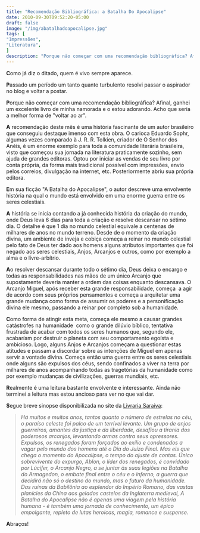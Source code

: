 ```yaml
---
title: "Recomendação Bibliográfica: a Batalha Do Apocalipse"
date: 2010-09-30T09:52:20-05:00
draft: false
image: "/img/abatalhadoapocalipse.jpg"
tags: [
"Impressões",
"Literatura",
]
description: "Porque não começar com uma recomendação bibliográfica? Afinal, ganhei um excelente livro de minha namorada e o estou adorando. Acho que seria a melhor forma de voltar ao ar."
---
```

**C**omo já diz o ditado, quem é vivo sempre aparece.

**P**assado um período um tanto quanto turbulento resolvi passar o aspirador no blog e voltar a postar.

**P**orque não começar com uma recomendação bibliográfica? Afinal, ganhei um excelente livro de minha namorada e o estou adorando. Acho que seria a melhor forma de "voltar ao ar".

**A** recomendação deste mês é uma história fascinante de um autor brasileiro que conseguiu destaque imenso com esta obra. O carioca Eduardo Sophr, algumas vezes comparado à J. R. R. Tolkien, criador de O Senhor dos Anéis, é um enorme exemplo para toda a comunidade literária brasileira, visto que começou sua jornada na literatura praticamente sozinho, sem ajuda de grandes editoras. Optou por iniciar as vendas de seu livro por conta própria, da forma mais tradicional possível com impressões, envio pelos correios, divulgação na internet, etc. Posteriormente abriu sua própria editora.

**E**m sua ficção "A Batalha do Apocalipse", o autor descreve uma envolvente história na qual o mundo está envolvido em uma enorme guerra entre os seres celestiais.

**A** história se inicia contando a já conhecida história da criação do mundo, onde Deus leva 6 dias para toda a criação e resolve descansar no sétimo dia. O detalhe é que 1 dia no mundo celestial equivale a centenas de milhares de anos no mundo terreno. Desde de o momento da criação divina, um ambiente de inveja e cobiça começa a reinar no mundo celestial pelo fato de Deus ter dado aos homens alguns atributos importantes que foi negado aos seres celestiais, Anjos, Arcanjos e outros, como por exemplo a alma e o lívre-arbítrio.

**A**o resolver descansar durante todo o sétimo dia, Deus deixa o encargo e todas as responsabilidades nas mãos de um único Arcanjo que supostamente deveria manter a ordem das coisas enquanto descansava. O Arcanjo Miguel, após receber esta grande responsabilidade, começa  a agir de acordo com seus próprios pensamentos e começa a arquitetar uma grande mudança como forma de assumir os poderes e a personificação divina ele mesmo, passando a reinar por completo sob a humanidade.

**C**omo forma de atingir esta meta, começa ele mesmo a causar grandes catástrofes na humanidade  como o grande dilúvio bíblico, tentativa frustrada de acabar com todos os seres humanos que, segundo ele, acabaríam por destruir o planeta com seu comportamento egoísta e ambicioso. Logo, alguns Anjos e Arcanjos começam a questionar estas atitudes e passam a discordar sobre as intenções de Miguel em apenas servir a vontade divina. Começa então uma guerra entre os seres celestiais onde alguns são expulsos dos céus, sendo confinados a viver na terra por milhares de anos acompanhando todas as tragetórias da humanidade como por exemplo mudanças de civilizações, guerras mundiais, etc.

**R**ealmente é uma leitura bastante envolvente e interessante. Ainda não terminei a leitura mas estou ancioso para ver no que vai dar.

**S**egue breve sinopse disponibilizada no site da [Livraria Saraiva](https://www.livrariasaraiva.com.br/produto/3047055/a-batalha-do-apocalipse-da-queda-dos-anjos-ao-crepusculo-do-mundo/?ID=C94920877DA091E09270F0917):


> _Há muitos e muitos anos, tantos quanto o número de estrelas no céu, o  paraíso celeste foi palco de um terrível levante. Um grupo de anjos  guerreiros,  amantes da justiça e da liberdade, desafiou a tirania dos poderosos  arcanjos, levantando armas contra seus opressores. Expulsos, os  renegados foram  forçados ao exílio e condenados a vagar pelo mundo dos homens até o Dia  do Juízo Final. Mas eis que chega o momento do Apocalipse, o tempo do  ajuste  de contas. Único sobrevivente do expurgo, Ablon, o líder dos renegados, é  convidado por Lúcifer, o Arcanjo Negro, a se juntar às suas legiões na  Batalha do Armagedon, o embate final entre o céu e o inferno, a guerra  que decidirá não só o destino do mundo, mas o futuro da humanidade. Das  ruínas  da Babilônia ao esplendor do Império Romano, das vastas planícies da  China aos gelados castelos da Inglaterra medieval, A Batalha do  Apocalipse não é  apenas uma viagem pela história humana - é também uma jornada de  conhecimento, um épico empolgante, repleto de lutas heroicas, magia,  romance e  suspense._


**A**braços!
